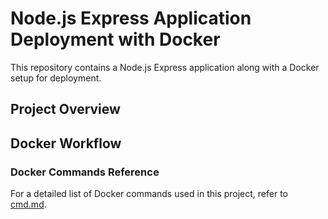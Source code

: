 # Node.js Express Application Deployment with Docker

This repository contains a Node.js Express application along with a Docker setup for deployment.

## Project Overview



## Docker Workflow

### Docker Commands Reference

For a detailed list of Docker commands used in this project, refer to [cmd.md](cmd.md).



